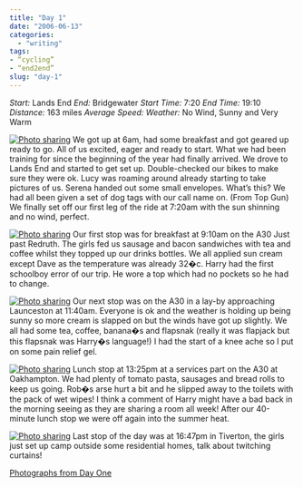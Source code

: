 ```yaml
---
title: "Day 1"
date: "2006-06-13"
categories:
  - "writing"
tags:
- “cycling”
- “end2end”
slug: "day-1"
---
```


_Start:_ Lands End _End:_ Bridgewater _Start Time:_ 7:20 _End Time:_ 19:10 _Distance:_ 163 miles _Average Speed:_ _Weather:_ No Wind, Sunny and Very Warm

 [![Photo sharing][image-1]][1]
We got up at 6am, had some breakfast and got geared up ready to go. All of us excited, eager and ready to start. What we had been training for since the beginning of the year had finally arrived. We drove to Lands End and started to get set up. Double-checked our bikes to make sure they were ok. Lucy was roaming around already starting to take pictures of us. Serena handed out some small envelopes. What’s this? We had all been given a set of dog tags with our call name on. (From Top Gun) We finally set off our first leg of the ride at 7:20am with the sun shinning and no wind, perfect.

 [![Photo sharing][image-2]][2]
Our first stop was for breakfast at 9:10am on the A30 Just past Redruth. The girls fed us sausage and bacon sandwiches with tea and coffee whilst they topped up our drinks bottles. We all applied sun cream except Dave as the temperature was already 32�c. Harry had the first schoolboy error of our trip. He wore a top which had no pockets so he had to change.

 [![Photo sharing][image-3]][3]
Our next stop was on the A30 in a lay-by approaching Launceston at 11:40am. Everyone is ok and the weather is holding up being sunny so more cream is slapped on but the winds have got up slightly. We all had some tea, coffee, banana�s and flapsnak (really it was flapjack but this flapsnak was Harry�s language!) I had the start of a knee ache so I put on some pain relief gel.

 [![Photo sharing][image-4]][4]
Lunch stop at 13:25pm at a services part on the A30 at Oakhampton. We had plenty of tomato pasta, sausages and bread rolls to keep us going. Rob�s arse hurt a bit and he slipped away to the toilets with the pack of wet wipes! I think a comment of Harry might have a bad back in the morning seeing as they are sharing a room all week! After our 40-minute lunch stop we were off again into the summer heat.

 [![Photo sharing][image-5]][5]
Last stop of the day was at 16:47pm in Tiverton, the girls just set up camp outside some residential homes, talk about twitching curtains!

[Photographs from Day One][6]

[1]:	https://flickr.com/photos/70011121@N00/165620647 "IMG_2222.JPG"
[2]:	https://flickr.com/photos/70011121@N00/165645621 "IMG_2261.JPG"
[3]:	https://flickr.com/photos/70011121@N00/165667703 "IMG_2291.JPG"
[4]:	https://flickr.com/photos/70011121@N00/165674050 "IMG_2307.JPG"
[5]:	https://flickr.com/photos/70011121@N00/165695370 "IMG_2332.JPG"
[6]:	https://www.flickr.com/photos/funkylarma/tags/050606/

[image-1]:	/images/165620647_ece43adfe5_m.jpg
[image-2]:	/images/165645621_1baa88b513_m.jpg
[image-3]:	/images/165667703_51f0156c25_m.jpg
[image-4]:	/images/165674050_c127d7a67c_m.jpg
[image-5]:	/images/165695370_3cf8a3c013_m.jpg